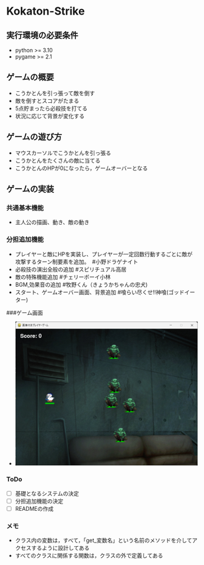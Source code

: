 # Kokaton-Strike

## 実行環境の必要条件
* python >= 3.10
* pygame >= 2.1

## ゲームの概要
* こうかとんを引っ張って敵を倒す
* 敵を倒すとスコアがたまる
* 5点貯まったら必殺技を打てる
* 状況に応じて背景が変化する

## ゲームの遊び方
* マウスカーソルでこうかとんを引っ張る
* こうかとんをたくさんの敵に当てる
* こうかとんのHPが0になったら，ゲームオーバーとなる

## ゲームの実装
### 共通基本機能
* 主人公の描画、動き、敵の動き

### 分担追加機能
* プレイヤーと敵にHPを実装し、プレイヤーが一定回数行動するごとに敵が攻撃するターン制要素を追加。　#小野ドラゲナイト
* 必殺技の演出全般の追加 #スピリチュアル高居
* 敵の特殊機能追加 #チェリーボーイ小林
* BGM,効果音の追加 #牧野くん（きょうかちゃんの忠犬)
* スタート、ゲームオーバー画面、背景追加 #喰らい尽くせ!!神喰(ゴッドイーター)

###ゲーム画面
* ![title](fig/screen_shot.png)

### ToDo
- [ ] 基礎となるシステムの決定
- [ ] 分担追加機能の決定
- [ ] READMEの作成

### メモ
* クラス内の変数は，すべて，「get_変数名」という名前のメソッドを介してアクセスするように設計してある
* すべてのクラスに関係する関数は，クラスの外で定義してある
